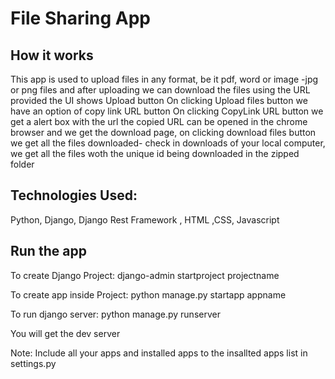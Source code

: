 # File Sharing App

## How it works
This app is used to upload files in any format, be it pdf, word or image -jpg or png files and after uploading we can download the files using the URL provided the UI shows Upload button
On clicking Upload files button we have an option of copy link URL button
On clicking CopyLink URL button we get a alert box with the url
the copied URL can be opened in the chrome browser and we get the download page, on clicking download files button we get all the files downloaded- check in downloads of your local computer, we get all the files woth the unique id being downloaded in the zipped folder

## Technologies Used:
Python, Django, Django Rest Framework , HTML ,CSS, Javascript

## Run the app
To create Django Project:
django-admin startproject projectname

To create app inside Project:
python manage.py startapp appname

To run django server:
python manage.py runserver

You will get the dev server

Note:
Include all your apps and installed apps to the insallted apps list in settings.py
